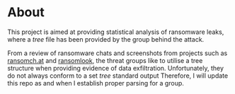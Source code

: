 # About

This project is aimed at providing statistical analysis of ransomware leaks, where a _tree_ file has been provided by the group behind the attack.

From a review of ransomware chats and screenshots from projects such as [ransomch.at](https://ransomch.at) and [ransomlook](https://www.ransomlook.io), the threat groups like to utilise a tree structure when providing evidence of data exfiltration. Unfortunately, they do not always conform to a set _tree_ standard output Therefore, I will update this repo as and when I establish proper parsing for a group.
